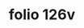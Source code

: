 ---
layout: edition
title: folio 126v
manuscript: Florence, Biblioteca Marucelliana, Carte Rajna XIX.15
sigla: R
iip: r126v.tif
milestone: 252
---